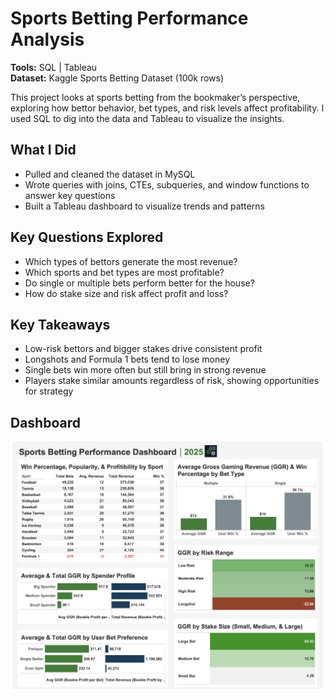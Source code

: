 # Sports Betting Performance Analysis

**Tools:** SQL | Tableau  
**Dataset:** Kaggle Sports Betting Dataset (100k rows)  

This project looks at sports betting from the bookmaker’s perspective, exploring how bettor behavior, bet types, and risk levels affect profitability. I used SQL to dig into the data and Tableau to visualize the insights.

## What I Did
- Pulled and cleaned the dataset in MySQL  
- Wrote queries with joins, CTEs, subqueries, and window functions to answer key questions  
- Built a Tableau dashboard to visualize trends and patterns  

## Key Questions Explored
- Which types of bettors generate the most revenue?  
- Which sports and bet types are most profitable?  
- Do single or multiple bets perform better for the house?  
- How do stake size and risk affect profit and loss?  

## Key Takeaways
- Low-risk bettors and bigger stakes drive consistent profit  
- Longshots and Formula 1 bets tend to lose money  
- Single bets win more often but still bring in strong revenue  
- Players stake similar amounts regardless of risk, showing opportunities for strategy  

## Dashboard
![Tableau Dashboard](./Dashboard.png)
